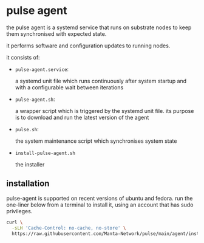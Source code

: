 # pulse agent

the pulse agent is a systemd service that runs on substrate nodes to keep them synchronised with expected state.

it performs software and configuration updates to running nodes.

it consists of:

- `pulse-agent.service`:

  a systemd unit file which runs continuously after system startup and with a configurable wait between iterations

- `pulse-agent.sh`:

  a wrapper script which is triggered by the systemd unit file. its purpose is to download and run the latest version of the agent

- `pulse.sh`:

  the system maintenance script which synchronises system state

- `install-pulse-agent.sh`

  the installer


## installation

pulse-agent is supported on recent versions of ubuntu and fedora. run the one-liner below from a terminal to install it, using an account that has sudo privileges.

```bash
curl \
  -sLH 'Cache-Control: no-cache, no-store' \
  https://raw.githubusercontent.com/Manta-Network/pulse/main/agent/install-pulse-agent.sh | bash
```
